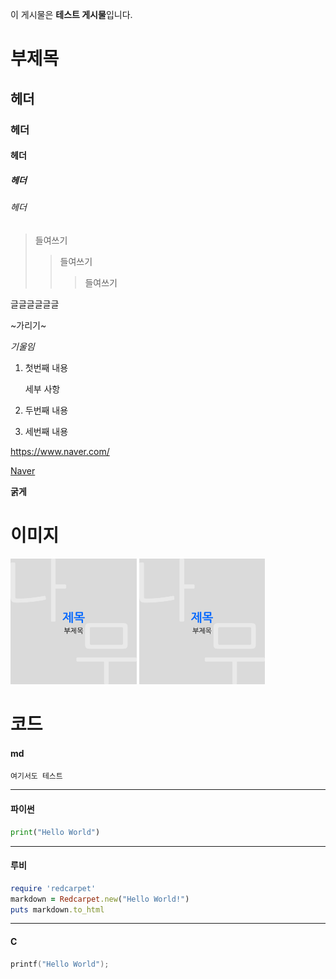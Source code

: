 이 게시물은 **테스트 게시물**입니다.

# 부제목

## 헤더
### 헤더
#### 헤더
##### 헤더
###### 헤더

> 들여쓰기
>> 들여쓰기
>>> 들여쓰기

글글글글글글

~가리기~

*기울임*

1. 첫번째 내용

    세부 사항

2. 두번째 내용
3. 세번째 내용

https://www.naver.com/

[Naver](https://www.naver.com/)

**굵게**

# 이미지

<img src="thumbnail.png" src2="thumbnail.png" width="40%" width2="40%" alt="테스트 설명 (사진 2개)"/>
<img width="40%" src="thumbnail.png" alt="테스트 설명 (사진 1개)"/>

# 코드

#### md

```md
여기서도 테스트
```

---

#### 파이썬

```python
print("Hello World")
```

---

#### 루비

```ruby
require 'redcarpet'
markdown = Redcarpet.new("Hello World!")
puts markdown.to_html
```

---

#### C

```c
printf("Hello World");
```
